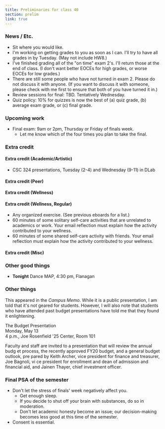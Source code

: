 ```yaml
---
title: Preliminaries for class 40
section: prelim
link: true
---
```

### News / Etc.

* Sit where you would like.
* I'm working on getting grades to you as soon as I can.  I'll try to
  have all grades in by Tuesday.  (May not include HW8.)
* I've finished grading all of the "on time" exam 2's.  I'll return those
  at the end of class.  (I don't want better EOCEs for high grades, or
  worse EOCEs for low grades.)
* There are still some people who have not turned in exam 2.  Please do
  not discuss it with anyone.  (If you want to discuss it with someone,
  please check with me first to ensure that both of you have turned it
  in.)
* Review sessions for final: TBD.  Tentatively Wednesday.
* Quiz policy: 10% for quizzes is now the best of (a) quiz grade, (b)
  average exam grade, or (c) final grade.

### Upcoming work

* Final exam: 9am or 2pm, Thursday or Friday of finals week.
    * Let me know which of the four times you plan to take the final.

### Extra credit

#### Extra credit (Academic/Artistic)

* CSC 324 presentations, Tuesday (2-4) and Wednesday (9-11) in DLab

#### Extra credit (Peer)

#### Extra credit (Wellness)

#### Extra credit (Wellness, Regular)

* Any organized exercise.  (See previous eboards for a list.)
* 60 minutes of some solitary self-care activities that are unrelated to 
  academics or work.  Your email reflection must explain how
  the activity contributed to your wellness.
* 60 minutes of some shared self-care activity with friends.  Your email 
  reflection must explain how the activity contributed to your wellness.

#### Extra credit (Misc)

### Other good things

* **Tonight** Dance MAP, 4:30 pm, Flanagan

### Other things

This appeared in the _Campus Memo_.  While it is a public presentation,
I am told that it's not geared for students.  However, I will also note
that students who have attended past budget presentations have told me that
they found it enlightening.

The Budget Presentation  
Monday, May 13  
4 p.m., Joe Rosenfield '25 Center, Room 101

Faculty and staff are invited to a presentation that will review the annual budg
et process, the recently approved FY20 budget, and a general budget outlook, pre
pared by Keith Archer, vice president for finance and treasurer, Joe Bagnoli, vi
ce president for enrollment and dean of admission and financial aid, and Jainen 
Thayer, chief investment officer.

### Final PSA of the semester

* Don't let the stress of finals' week negatively affect you.
    * Get enough sleep.
    * If you decide to shut off your brain with substances, do so in moderation.
    * Don't let academic honesty become an issue; our decision-making becomes
      less good at this time of the semester.
* Consent is essential.

